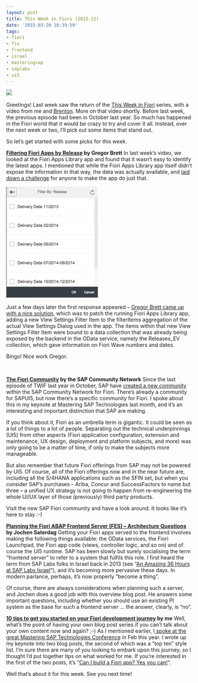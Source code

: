 ```yaml
---
layout: post
title: This Week in Fiori (2015-12)
date: '2015-03-20 16:39:59'
tags:
- fiori
- fix
- frontend
- israel
- masteringsap
- saplabs
- ui5
---
```



![](http://scn.sap.com/community/image/2599/1.png?a=390268)

Greetings! Last week saw the return of the [This Week in Fiori](/category/twif/) series, with a video from me and [Brenton](https://callaghan001.wordpress.com). More on that video shortly. Before last week, the previous episode had been in October last year. So much has happened in the Fiori world that it would be crazy to try and cover it all. Instead, over the next week or two, I’ll pick out some items that stand out.

So let’s get started with some picks for this week.

**[Filtering Fiori Apps by Release](http://gregorbrett.blogspot.co.uk/2015/03/ive-just-watched-this-interesting-video.html) by Gregor Brett**
 In last week’s video, we looked at the Fiori Apps Library app and found that it wasn’t easy to identify the latest apps. I mentioned that while the Fiori Apps Library app itself didn’t expose the information in that way, the data was actually available, and [laid down a challenge](https://youtu.be/LanZx1W2yqI#t=18m10s) for anyone to make the app do just that.

![Screen Shot 2015-03-20 at 16.03.06](/content/images/2015/03/Screen-Shot-2015-03-20-at-16.03.06-248x300.png)

Just a few days later the first response appeared – [Gregor Brett came up with a nice solution](http://gregorbrett.blogspot.co.uk/2015/03/ive-just-watched-this-interesting-video.html), which was to patch the running Fiori Apps Library app, adding a new View Settings Filter Item to the filterItems aggregation of the actual View Settings Dialog used in the app. The items within that new View Settings Filter Item were bound to a data collection that was already being exposed by the backend in the OData service, namely the Releases_EV collection, which gave information on Fiori Wave numbers and dates.

Bingo! Nice work Gregor.

 

**[The Fiori Community](http://scn.sap.com/community/fiori) by the SAP Community Network**
Since the last episode of TWIF last year in October, SAP have [created a new community](http://scn.sap.com/community/fiori/blog/2015/02/25/sap-fiori--the-new-community-space-in-scn) within the SAP Community Network for Fiori. There’s already a community for SAPUI5, but now there’s a specific community for Fiori. I spoke about this in my keynote at Mastering SAP Technologies last month, and it’s an interesting and important distinction that SAP are making.

If you think about it, Fiori as an umbrella term is gigantic. It could be seen as a lot of things to a lot of people. Separating out the technical underpinnings (UI5) from other aspects (Fiori application configuration, extension and maintenance, UX design, deployment and platform subjects, and more) was only going to be a matter of time, if only to make the subjects more manageable.

But also remember that future Fiori offerings from SAP may not be powered by UI5. Of course, all of the Fiori offerings now and in the near future are, including all the S/4HANA applications such as the SFIN set, but when you consider SAP’s purchases – Ariba, Concur and SuccessFactors to name but three – a unified UX strategy is not going to happen from re-engineering the whole UI/UX layer of those (previously) third party products.

Visit the new SAP Fiori community and have a look around. It looks like it’s here to stay :-)

**[Planning the Fiori ABAP Frontend Server (FES) – Architecture Questions](http://scn.sap.com/community/fiori/blog/2015/03/11/architectural-consideration-when-planning-the-fiori-abap-frontend-server-fes) by Jochen Saterdag**
Getting your Fiori apps served to the frontend involves making the following things available: the OData services, the Fiori Launchpad, the Fiori app code (views, controller logic, and so on) and of course the UI5 runtime. SAP has been slowly but surely socialising the term “frontend server” to refer to a system that fulfils this role. I first heard the term from SAP Labs folks in Israel back in 2013 (see “[An Amazing 36 Hours at SAP Labs Israel](http://scn.sap.com/people/dj.adams/blog/2013/10/03/an-amazing-36-hours-at-sap-labs-israel)“), and it’s becoming more pervasive these days. In modern parlance, perhaps, it’s now properly “become a thing”.

Of course, there are always considerations when planning such a server, and Jochen does a good job with this overview blog post. He answers some important questions, including whether you should use an existing PI system as the base for such a frontend server … the answer, clearly, is “no”.

**[10 tips to get you started on your Fiori development journey](http://www.bluefinsolutions.com/Blogs/DJ-Adams/March-2015/10-tips-to-get-you-started-on-your-Fiori-developme/) by me**
Well, what’s the point of having your own blog post series if you can’t talk about your own content now and again? ;-) As I mentioned earlier, I[ spoke at the great Mastering SAP Technologies Conference](/2015/02/16/speaking-at-mastering-sap-technologies/) in Feb this year. I wrote up my keynote into two blog posts, the second of which was a “top ten” style list. I’m sure there are many of you looking to embark upon this journey, so I thought I’d put together tips on what worked for me. If you’re interested in the first of the two posts, it’s “[Can I build a Fiori app? Yes you can!](http://www.bluefinsolutions.com/Blogs/DJ-Adams/March-2015/Can-I-build-a-Fiori-app-Yes-you-can!/)“.

Well that’s about it for this week. See you next time!


